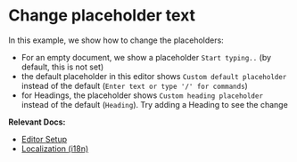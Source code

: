 # Change placeholder text

In this example, we show how to change the placeholders:

- For an empty document, we show a placeholder `Start typing..` (by default, this is not set)
- the default placeholder in this editor shows `Custom default placeholder` instead of the default (`Enter text or type '/' for commands`)
- for Headings, the placeholder shows `Custom heading placeholder` instead of the default (`Heading`). Try adding a Heading to see the change

**Relevant Docs:**

- [Editor Setup](/docs/editor-basics/setup)
- [Localization (i18n)](/examples/basic/localization)
